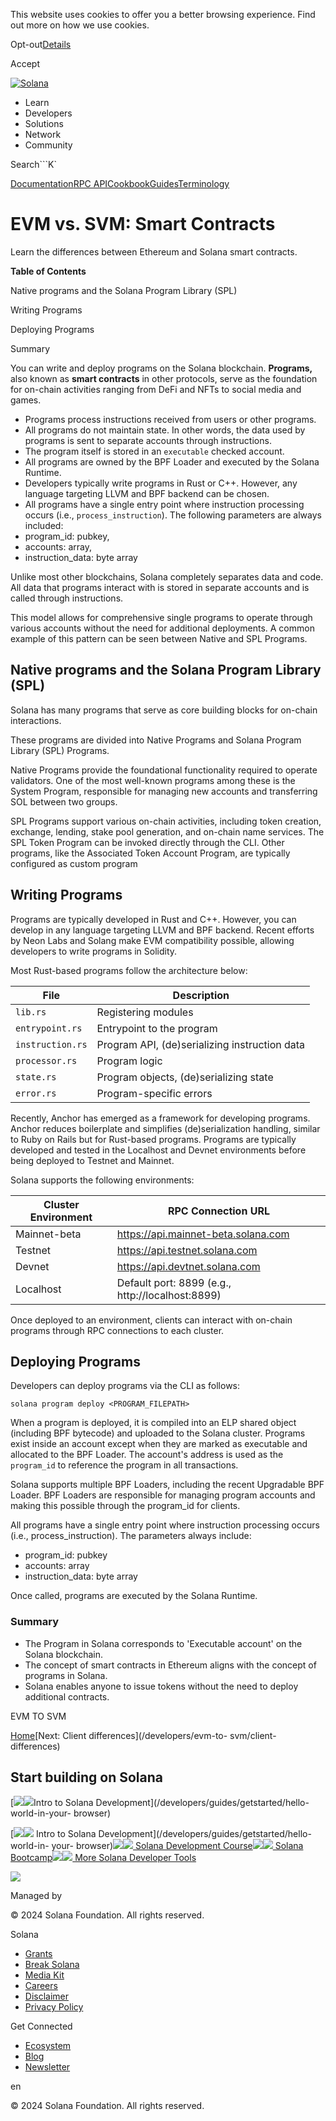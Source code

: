 This website uses cookies to offer you a better browsing experience. Find out
more on how we use cookies.

Opt-out[Details](/privacy-policy#collection-of-information)

Accept

[![Solana](/_next/static/media/logotype.e4df684f.svg)](/)

  * Learn
  * Developers
  * Solutions
  * Network
  * Community

Search```K`

[Documentation](/docs)[RPC
API](/docs/rpc)[Cookbook](/developers/cookbook)[Guides](/developers/guides)[Terminology](/docs/terminology)

# EVM vs. SVM: Smart Contracts

Learn the differences between Ethereum and Solana smart contracts.

**Table of Contents**

  

Native programs and the Solana Program Library (SPL)

Writing Programs

Deploying Programs

Summary

You can write and deploy programs on the Solana blockchain. **Programs,** also
known as **smart contracts** in other protocols, serve as the foundation for
on-chain activities ranging from DeFi and NFTs to social media and games.

  * Programs process instructions received from users or other programs.
  * All programs do not maintain state. In other words, the data used by programs is sent to separate accounts through instructions.
  * The program itself is stored in an `executable` checked account.
  * All programs are owned by the BPF Loader and executed by the Solana Runtime.
  * Developers typically write programs in Rust or C++. However, any language targeting LLVM and BPF backend can be chosen.
  * All programs have a single entry point where instruction processing occurs (i.e., `process_instruction`). The following parameters are always included:
  * program_id: pubkey,
  * accounts: array,
  * instruction_data: byte array

Unlike most other blockchains, Solana completely separates data and code. All
data that programs interact with is stored in separate accounts and is called
through instructions.

This model allows for comprehensive single programs to operate through various
accounts without the need for additional deployments. A common example of this
pattern can be seen between Native and SPL Programs.

## Native programs and the Solana Program Library (SPL)

Solana has many programs that serve as core building blocks for on-chain
interactions.

These programs are divided into Native Programs and Solana Program Library
(SPL) Programs.

Native Programs provide the foundational functionality required to operate
validators. One of the most well-known programs among these is the System
Program, responsible for managing new accounts and transferring SOL between
two groups.

SPL Programs support various on-chain activities, including token creation,
exchange, lending, stake pool generation, and on-chain name services. The SPL
Token Program can be invoked directly through the CLI. Other programs, like
the Associated Token Account Program, are typically configured as custom
program

## **Writing Programs**

Programs are typically developed in Rust and C++. However, you can develop in
any language targeting LLVM and BPF backend. Recent efforts by Neon Labs and
Solang make EVM compatibility possible, allowing developers to write programs
in Solidity.

Most Rust-based programs follow the architecture below:

File | Description  
---|---  
`lib.rs` | Registering modules  
`entrypoint.rs` | Entrypoint to the program  
`instruction.rs` | Program API, (de)serializing instruction data  
`processor.rs` | Program logic  
`state.rs` | Program objects, (de)serializing state  
`error.rs` | Program-specific errors  
  
Recently, Anchor has emerged as a framework for developing programs. Anchor
reduces boilerplate and simplifies (de)serialization handling, similar to Ruby
on Rails but for Rust-based programs. Programs are typically developed and
tested in the Localhost and Devnet environments before being deployed to
Testnet and Mainnet.

Solana supports the following environments:

Cluster Environment | RPC Connection URL  
---|---  
Mainnet-beta  | https://api.mainnet-beta.solana.com  
Testnet | https://api.testnet.solana.com  
Devnet | https://api.devtnet.solana.com  
Localhost | Default port: 8899 (e.g., http://localhost:8899)  
  
Once deployed to an environment, clients can interact with on-chain programs
through RPC connections to each cluster.

## Deploying Programs

Developers can deploy programs via the CLI as follows:

`solana program deploy <PROGRAM_FILEPATH>`

When a program is deployed, it is compiled into an ELP shared object
(including BPF bytecode) and uploaded to the Solana cluster. Programs exist
inside an account except when they are marked as executable and allocated to
the BPF Loader. The account's address is used as the` program_id` to reference
the program in all transactions.

Solana supports multiple BPF Loaders, including the recent Upgradable BPF
Loader. BPF Loaders are responsible for managing program accounts and making
this possible through the program_id for clients.

All programs have a single entry point where instruction processing occurs
(i.e., process_instruction). The parameters always include:

  * program_id: pubkey
  * accounts: array
  * instruction_data: byte array

Once called, programs are executed by the Solana Runtime.

### Summary

  * The Program in Solana corresponds to 'Executable account' on the Solana blockchain.
  * The concept of smart contracts in Ethereum aligns with the concept of programs in Solana.
  * Solana enables anyone to issue tokens without the need to deploy additional contracts.

EVM TO SVM

[Home](/developers/evm-to-svm)[Next: Client differences](/developers/evm-to-
svm/client-differences)

## Start building on Solana

[![](/_next/image?url=https%3A%2F%2Fcdn.builder.io%2Fapi%2Fv1%2Fimage%2Fassets%252Fce0c7323a97a4d91bd0baa7490ec9139%252Fdfb1773873354d118d134beca2334288&w=3840&q=75)![](/_next/image?url=https%3A%2F%2Fcdn.builder.io%2Fapi%2Fv1%2Fimage%2Fassets%252Fce0c7323a97a4d91bd0baa7490ec9139%252Fdfb1773873354d118d134beca2334288&w=3840&q=75)Intro
to Solana Development](/developers/guides/getstarted/hello-world-in-your-
browser)

[![](/_next/image?url=https%3A%2F%2Fcdn.builder.io%2Fapi%2Fv1%2Fimage%2Fassets%252Fce0c7323a97a4d91bd0baa7490ec9139%252Fdfb1773873354d118d134beca2334288&w=3840&q=75)![](/_next/image?url=https%3A%2F%2Fcdn.builder.io%2Fapi%2Fv1%2Fimage%2Fassets%252Fce0c7323a97a4d91bd0baa7490ec9139%252Fdfb1773873354d118d134beca2334288&w=3840&q=75)
Intro to Solana Development](/developers/guides/getstarted/hello-world-in-
your-
browser)[![](/_next/image?url=https%3A%2F%2Fcdn.builder.io%2Fapi%2Fv1%2Fimage%2Fassets%252Fce0c7323a97a4d91bd0baa7490ec9139%252Fdfb1773873354d118d134beca2334288&w=3840&q=75)![](/_next/image?url=https%3A%2F%2Fcdn.builder.io%2Fapi%2Fv1%2Fimage%2Fassets%252Fce0c7323a97a4d91bd0baa7490ec9139%252Fdfb1773873354d118d134beca2334288&w=3840&q=75)
Solana Development
Course](https://www.soldev.app/course)[![](/_next/image?url=https%3A%2F%2Fcdn.builder.io%2Fapi%2Fv1%2Fimage%2Fassets%252Fce0c7323a97a4d91bd0baa7490ec9139%252Fdfb1773873354d118d134beca2334288&w=3840&q=75)![](/_next/image?url=https%3A%2F%2Fcdn.builder.io%2Fapi%2Fv1%2Fimage%2Fassets%252Fce0c7323a97a4d91bd0baa7490ec9139%252Fdfb1773873354d118d134beca2334288&w=3840&q=75)
Solana
Bootcamp](https://youtu.be/0P8JeL3TURU?feature=shared)[![](/_next/image?url=https%3A%2F%2Fcdn.builder.io%2Fapi%2Fv1%2Fimage%2Fassets%252Fce0c7323a97a4d91bd0baa7490ec9139%252Fdfb1773873354d118d134beca2334288&w=3840&q=75)![](/_next/image?url=https%3A%2F%2Fcdn.builder.io%2Fapi%2Fv1%2Fimage%2Fassets%252Fce0c7323a97a4d91bd0baa7490ec9139%252Fdfb1773873354d118d134beca2334288&w=3840&q=75)
More Solana Developer Tools](/developers)

![](https://cdn.builder.io/api/v1/pixel?apiKey=ce0c7323a97a4d91bd0baa7490ec9139)

Managed by

[](/)

[](/youtube)[](/twitter)[](/discord)[](/reddit)[](/github)[](/telegram)

© 2024 Solana Foundation. All rights reserved.

Solana

  * [Grants](https://solana.org/grants)
  * [Break Solana](https://break.solana.com/)
  * [Media Kit](/branding)
  * [Careers](https://jobs.solana.com/)
  * [Disclaimer](/tos)
  * [Privacy Policy](/privacy-policy)

Get Connected

  * [Ecosystem](/ecosystem)
  * [Blog](/news)
  * [Newsletter](/newsletter)

en

© 2024 Solana Foundation. All rights reserved.

